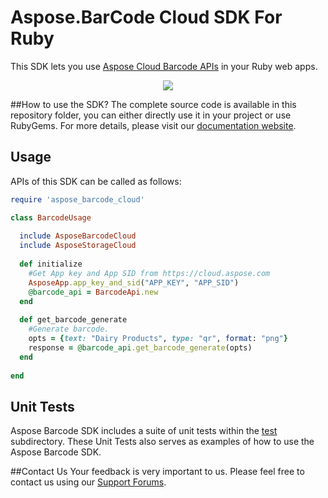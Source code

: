 # Aspose.BarCode Cloud SDK For Ruby
This SDK lets you use [Aspose Cloud Barcode APIs](http://www.aspose.com/cloud/barcode-api.aspx) in your Ruby web apps.

<p align="center">
  <a title="Download complete Aspose.BarCode for Cloud source code" href="https://github.com/asposebarcode/Aspose_BarCode_Cloud/archive/master.zip">
	<img src="https://raw.github.com/AsposeExamples/java-examples-dashboard/master/images/downloadZip-Button-Large.png" />
  </a>
</p>

##How to use the SDK?
The complete source code is available in this repository folder, you can either directly use it in your project or use RubyGems. For more details, please visit our [documentation website](http://www.aspose.com/docs/display/barcodecloud/Available+SDKs).

## Usage
APIs of this SDK can be called as follows:

```ruby
require 'aspose_barcode_cloud'

class BarcodeUsage
  
  include AsposeBarcodeCloud
  include AsposeStorageCloud
	
  def initialize
    #Get App key and App SID from https://cloud.aspose.com
    AsposeApp.app_key_and_sid("APP_KEY", "APP_SID")
    @barcode_api = BarcodeApi.new  
  end
  
  def get_barcode_generate
    #Generate barcode.
    opts = {text: "Dairy Products", type: "qr", format: "png"}
    response = @barcode_api.get_barcode_generate(opts)
  end
  
end
```
## Unit Tests
Aspose Barcode SDK includes a suite of unit tests within the [test](https://github.com/asposebarcode/Aspose_BarCode_Cloud/blob/master/SDKs/Aspose.BarCode_Cloud_SDK_for_Ruby/test/barcode_tests.rb) subdirectory. These Unit Tests also serves as examples of how to use the Aspose Barcode SDK.

##Contact Us
Your feedback is very important to us. Please feel free to contact us using our [Support Forums](https://www.aspose.com/community/forums/).
